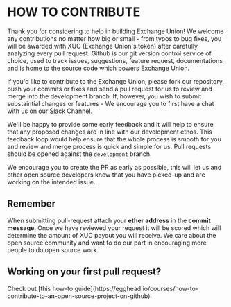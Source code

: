 <h1> HOW TO CONTRIBUTE </h1>

Thank you for considering to help in building Exchange Union! We welcome any contributions no matter how big or small - from typos to bug fixes, you will be awarded with XUC (Exchange Union's token) after carefully analyzing every pull request. Github is our git version control service of choice, used to track issues, suggestions, feature request, documentations and is home to the source code which powers Exchange Union. 

If you'd like to contribute to the Exchange Union, please fork our repository, push your commits or fixes and send a pull
request for us to review and merge into the development branch. If, however, you wish to submit substaintial changes or features -
We encourage you to first have a chat with us on our [Slack Channel](https://exchangeunion.slack.com/).

We'll be happy to provide some early feedback and it will help to ensure that any proposed changes are in line with our development ethos.
This feedback loop would help ensure that the whole process is smooth for you and review and merge process is quick and simple for us.
Pull requests should be opened against the `development` branch. 

We encourage you to create the PR as early as possible, this will let us and other open source developers know
that you have picked-up and are working on the intended issue.  

<h2> Remember </h2>

When submitting pull-request attach your <b>ether address</b> in the <b>commit message</b>. Once we have reviewed your request it will be scored which will determine the amount of XUC payout you will receive. We care about the open source community and want to do our part in encouraging more people to do open source work.

<h2> Working on your first pull request? </h2>
Check out [this how-to guide](https://egghead.io/courses/how-to-contribute-to-an-open-source-project-on-github).
